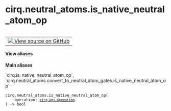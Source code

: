 <div itemscope itemtype="http://developers.google.com/ReferenceObject">
<meta itemprop="name" content="cirq.neutral_atoms.is_native_neutral_atom_op" />
<meta itemprop="path" content="Stable" />
</div>

# cirq.neutral_atoms.is_native_neutral_atom_op

<!-- Insert buttons and diff -->

<table class="tfo-notebook-buttons tfo-api" align="left">

<td>
  <a target="_blank" href="https://github.com/quantumlib/cirq/tree/master/cirq/neutral_atoms/convert_to_neutral_atom_gates.py">
    <img src="https://www.tensorflow.org/images/GitHub-Mark-32px.png" />
    View source on GitHub
  </a>
</td>
</table>





<section class="expandable">
  <h4 class="showalways">View aliases</h4>
  <p>
<b>Main aliases</b>
<p>`cirq.is_native_neutral_atom_op`, `cirq.neutral_atoms.convert_to_neutral_atom_gates.is_native_neutral_atom_op`</p>
</p>
</section>

<pre class="devsite-click-to-copy prettyprint lang-py tfo-signature-link">
<code>cirq.neutral_atoms.is_native_neutral_atom_op(
    operation: <a href="../../cirq/ops/Operation.md"><code>cirq.ops.Operation</code></a>
) -> bool
</code></pre>



<!-- Placeholder for "Used in" -->
